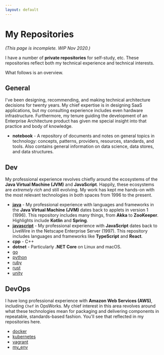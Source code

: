 ```yaml
---
layout: default
---
```


# My Repositories

_(This page is incomplete. WIP Nov 2020.)_

I have a number of **private repositories** for self-study, etc. These repositories reflect both my technical experience and technical interests.

What follows is an overview. 

## General

I've been designing, recommending, and making technical architecture decisions for twenty years. My chief expertise is in designing SaaS applications, but my consulting experience includes even hardware infrastructure. Furthermore, my tenure guiding the development of an Enterprise Architecture product has given me special insight into that practice and body of knowledge.

- **notebook** - A repository of documents and notes on general topics in technology: concepts, patterns, providers, resources, standards, and tools. Also contains general information on data science, data stores, and data structures.

## Dev

My professional experience revolves chiefly around the ecosystems of the **Java Virtual Machine (JVM)** and **JavaScript**. Happily, these ecosystems are _extremely rich_ and still evolving. My work has kept me hands-on with the most relevant technologies in both spaces from 1996 to the present.

- [**java**](./java.md) - My professional experience with languages and frameworks in the **Java Virtual Machine (JVM)** dates back to applets in version 1 (1996). This repository includes many things, from **Akka** to **ZooKeeper**. Highlights include **Kotlin** and **Spring**.
- [**javascript**](./javascript.md) - My professional experience with **JavaScript** dates back to LiveWire in the Netscape Enterprise Server (1997). This repository includes languages and frameworks like **TypeScript** and **React**.
- **cpp** - C++
- **dotnet** - Particularly **.NET Core** on Linux and macOS.
- [go](./go.md)
- [python](./python.md)
- [ruby](./ruby.md)
- [rust](./rust.md)
- [unity](./unity.md)

## DevOps

I have long professional experience with **Amazon Web Services (AWS)**, including `Chef` in OpsWorks. My chief interest in this area revolves around what these technologies mean for packaging and delivering components in repeatable, standards-based fashion. You'll see that reflected in my repositories here.

- [docker](./docker.md)
- [kubernetes](./kubernetes.md)
- [vagrant](./vagrant.md)
- [my_env](./my_env.md)
